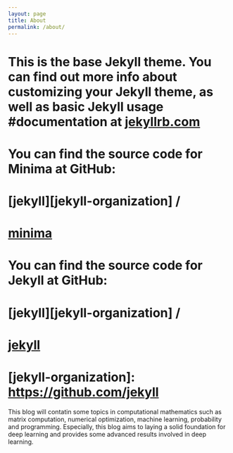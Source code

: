 ```yaml
---
layout: page
title: About
permalink: /about/
---
```


# This is the base Jekyll theme. You can find out more info about customizing your Jekyll theme, as well as basic Jekyll usage #documentation at [jekyllrb.com](https://jekyllrb.com/)

# You can find the source code for Minima at GitHub:
# [jekyll][jekyll-organization] /
# [minima](https://github.com/jekyll/minima)

# You can find the source code for Jekyll at GitHub:
# [jekyll][jekyll-organization] /
# [jekyll](https://github.com/jekyll/jekyll)


# [jekyll-organization]: https://github.com/jekyll


  This blog will contatin some topics in computational mathematics such as matrix computation, numerical optimization, 
  machine learning, probability and programming. Especially, this blog aims to laying a solid foundation for deep learning 
  and provides some advanced results involved in deep learning. 
